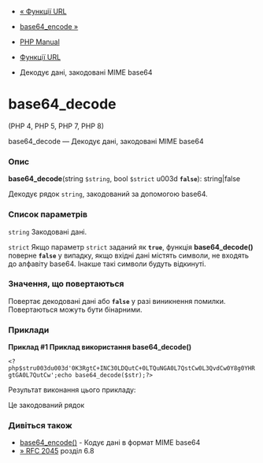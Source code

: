 - [« Функції URL](ref.url.md)
- [base64_encode »](function.base64-encode.md)

- [PHP Manual](index.md)
- [Функції URL](ref.url.md)
- Декодує дані, закодовані MIME base64

# base64_decode

(PHP 4, PHP 5, PHP 7, PHP 8)

base64_decode — Декодує дані, закодовані MIME base64

### Опис

**base64_decode**(string `$string`, bool `$strict` u003d **`false`**):
string\|false

Декодує рядок `string`, закодований за допомогою base64.

### Список параметрів

`string`
Закодовані дані.

`strict`
Якщо параметр `strict` заданий як **`true`**, функція **base64_decode()**
поверне **`false`** у випадку, якщо вхідні дані містять символи, не
входять до алфавіту base64. Інакше такі символи будуть
відкинуті.

### Значення, що повертаються

Повертає декодовані дані або **`false`** у разі виникнення
помилки. Повертаються можуть бути бінарними.

### Приклади

**Приклад #1 Приклад використання **base64_decode()****

` <?php$stru003du003d'0K3RgtC+INC30LDQutC+0LTQuNGA0L7QstCw0L3QvdCw0Y8g0YHRgtGA0L7QutCw';echo base64_decode($str);?> `

Результат виконання цього прикладу:

Це закодований рядок

### Дивіться також

- [base64_encode()](function.base64-encode.md) - Кодує дані в
формат MIME base64
- [» RFC 2045](http://www.faqs.org/rfcs/rfc2045) розділ 6.8
